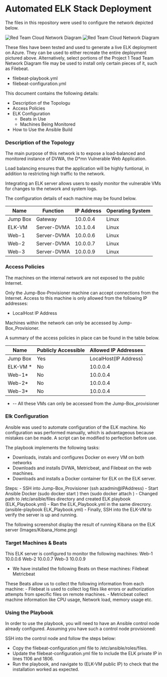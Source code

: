 # Automated ELK Stack Deployment
The files in this repository were used to configure the network depicted below.

![Red Team Cloud Network Diagram](https://user-images.githubusercontent.com/2991161/134776756-f2b46ae7-56e8-42a2-9dba-b51f592438ba.jpg)
![Red Team Cloud Network Diagram](https://user-images.githubusercontent.com/diagrams/Network-Diagram.jpg.jpg)


These files have been tested and used to generate a live ELK deployment on Azure. They can be used to either recreate the entire deployment pictured above. Alternatively, select portions of the Project 1 Tead Team Network Diagram file may be used to install only certain pieces of it, such as Filebeat.

  - filebeat-playbook.yml
  - filebeat-configuration.yml

This document contains the following details:
- Description of the Topologu
- Access Policies
- ELK Configuration
  - Beats in Use
  - Machines Being Monitored
- How to Use the Ansible Build


### Description of the Topology

The main purpose of this network is to expose a load-balanced and monitored instance of DVWA, the D*mn Vulnerable Web Application.

Load balancing ensures that the application will be highly funtional, in addition to restricting high traffic to the network.

Integrating an ELK server allows users to easily monitor the vulnerable VMs for changes to the network and system logs.

The configuration details of each machine may be found below.

| Name     | Function      | IP Address | Operating System |
|----------|---------------|------------|------------------|
| Jump Box | Gateway       | 10.0.0.4   | Linux            |
| ELK-VM   | Server-DVMA   | 10.1.0.4   | Linux            |
| Web-1    | Server-DVMA   | 10.0.0.6   | Linux            |
| Web-2    | Server-DVMA   | 10.0.0.7   | Linux            |
| Web-3    | Server-DVMA   | 10.0.0.9   | Linux            |

### Access Policies

The machines on the internal network are not exposed to the public Internet. 

Only the Jump-Box-Provisioner machine can accept connections from the Internet. Access to this machine is only allowed from the following IP addresses:
- LocalHost IP Address

Machines within the network can only be accessed by Jump-Box_Provisioner.

A summary of the access policies in place can be found in the table below.

| Name     | Publicly Accessible | Allowed IP Addresses |
|----------|---------------------|----------------------|
| Jump Box | Yes                 | LocalHost(IP Address)|
| ELK-VM * | No                  | 10.0.0.4             |
| Web-1*   | No                  | 10.0.0.4             |
| Web-2*   | No                  | 10.0.0.4             |
| Web-3*   | No                  | 10.0.0.4             |

* -- All these VMs can only be accessed from the Jump-Box_provisioner

### Elk Configuration

Ansible was used to automate configuration of the ELK machine. No configuration was performed manually, which is advantageous because mistakes can be made. A script can be modified to perfection before use.

The playbook implements the following tasks:
 - Downloads, instals and configures Docker on every VM on both networks
 - Downloads and installs DVWA, Metricbeat, and Filebeat on the web machines.
 - Downloads and installs a Docker container for ELK on the ELK server.

Steps:
 	- SSH into Jump-Box_Provisioner  (ssh azadmin@IPAddress)
	- Start Ansible Docker  (sudo docker start <Name>) then (sudo docker attach <Name>)
	- Changed path to /etc/ansible/files directory and created ELK playbook (ELK_Playbook.yml)
	- Ran the ELK_Playbook.yml in the same direcrory.(ansible-playbook ELK_Playbook.yml)
	- Finally, SSH into the ELK-VM to verify the server is up and running.
	
The following screenshot display the result of running Kibana on the ELK server
	(Images/Kibana_Home.png)

### Target Machines & Beats
This ELK server is configured to monitor the following machines:
	Web-1 10.0.0.6
	Web-2 10.0.0.7
	Web-3 10.0.0.9

- We have installed the following Beats on these machines:
	Filebeat 
	Metricbeat

These Beats allow us to collect the following information from each machine:
	- Filebeat is used to collect log files like errors or authorization attempts from specific files on remote machines.
	- Metricbeat collect machine information like CPU usage, Network load, memory usage etc.

### Using the Playbook
In order to use the playbook, you will need to have an Ansible control node already configured. Assuming you have such a control node provisioned: 

SSH into the control node and follow the steps below:
- Copy the filebeat-configuration.yml file to /etc/ansible/roles/files.
- Update the filebeat-configuration.yml file to include the ELK private IP in lines 1106 and 1806.
- Run the playbook, and navigate to (ELK-VM public IP) to check that the installation worked as expected.

